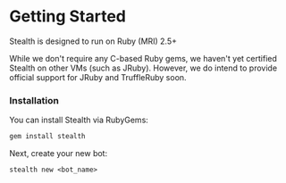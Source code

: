 # Getting Started

Stealth is designed to run on Ruby (MRI) 2.5+

While we don't require any C-based Ruby gems, we haven't yet certified Stealth on other VMs (such as JRuby). However, we do intend to provide official support for JRuby and TruffleRuby soon.

### Installation

You can install Stealth via RubyGems:

```ruby
gem install stealth
```

Next, create your new bot:

```
stealth new <bot_name>
```
